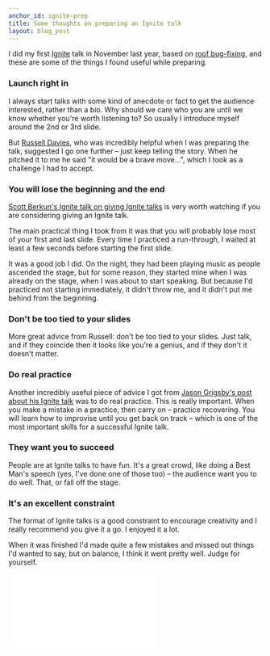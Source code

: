 ```yaml
---
anchor_id: ignite-prep
title: Some thoughts on preparing an Ignite talk
layout: blog_post
---
```


I did my first [Ignite](http://igniteshow.com/) talk in November last year, based on [roof bug-fixing](/jfdi/roof-bug-fixing.html), and these are some of the things I found useful while preparing.

### Launch right in

I always start talks with some kind of anecdote or fact to get the audience
interested, rather than a bio. Why should we care who you are until we know whether you're worth listening to? So usually I introduce myself around the 2nd or 3rd slide.

But [Russell Davies](http://russelldavies.typepad.com/home/), who was incredibly helpful when I was preparing the talk, suggested I go one further – just keep telling the story. When he pitched it to me he said "it would be a brave move...", which I took as a challenge I had to accept.

### You will lose the beginning and the end

[Scott Berkun's Ignite talk on giving Ignite talks](https://www.youtube.com/watch?v=rRa1IPkBFbg) is very worth watching if you are considering giving an Ignite talk.

The main practical thing I took from it was that you will probably lose most of your first and last slide. Every time I practiced a run-through, I waited at least a few seconds before starting the first slide.

It was a good job I did. On the night, they had been playing music as people ascended the stage, but for some reason, they started mine when I was already on the stage, when I was about to start speaking. But because I'd practiced not starting immediately, it didn't throw me, and it didn't put me behind from the beginning.

### Don't be too tied to your slides

More great advice from Russell: don't be too tied to your slides. Just talk, and if they coincide then it looks like you're a genius, and if they don't it doesn't matter.

### Do real practice

Another incredibly useful piece of advice I got from [Jason Grigsby's post about his Ignite talk](http://userfirstweb.com/328/successful-ignite-presentations/)
was to do real practice. This is really important. When you make a mistake in a practice, then carry on – practice recovering. You will learn how to improvise until you get back on track – which is one of the most important skills for a successful Ignite talk.

### They want you to succeed

People are at Ignite talks to have fun. It's a great crowd, like doing a Best Man's speech (yes, I've done one of those too) – the audience want you to do well. That, or fall off the stage.

### It's an excellent constraint

The format of Ignite talks is a good constraint to encourage creativity and I really recommend you give it a go. I enjoyed it a lot.

When it was finished I'd made quite a few mistakes and missed out things I'd wanted to say, but on balance, I think it went pretty well. Judge for yourself.

<div class="embedded">
  <iframe src="//www.youtube.com/embed/Q1qWzz6liK0" frameborder="0" allowfullscreen></iframe>
</div>
